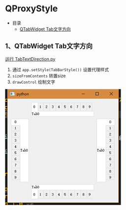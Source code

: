 # QProxyStyle

- 目录
  - [QTabWidget Tab文字方向](#1、QTabWidget&nbsp;Tab文字方向)

## 1、QTabWidget Tab文字方向
[运行 TabTextDirection.py](TabTextDirection.py)

1. 通过 `app.setStyle(TabBarStyle())` 设置代理样式
2. `sizeFromContents` 转置size
3. `drawControl` 绘制文字

![TabTextDirection](ScreenShot/TabTextDirection.png)